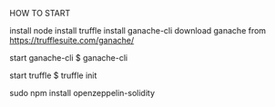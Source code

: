 HOW TO START

install node
install truffle
install ganache-cli
download ganache from https://trufflesuite.com/ganache/

start ganache-cli
$ ganache-cli

start truffle
$ truffle init


sudo npm install openzeppelin-solidity